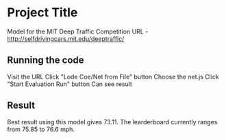 # Project Title
Model for the MIT Deep Traffic Competition
URL - http://selfdrivingcars.mit.edu/deeptraffic/ 

## Running the code
Visit the URL
Click "Lode Coe/Net from File" button
Choose the net.js
Click "Start Evaluation Run" button
Can see result

## Result
Best result using this model gives 73.11. The learderboard currently ranges from 75.85 to 76.6 mph.

